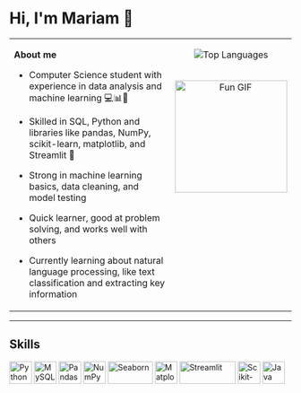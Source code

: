 # Hi, I'm Mariam 👋

<table width="100%">
  <tr>
    <td width="70%" valign="top" align="left">

**About me**

- Computer Science student with experience in data analysis and machine learning 💻📊🤖  
- Skilled in SQL, Python and libraries like pandas, NumPy, scikit-learn, matplotlib, and Streamlit 🐍  
- Strong in machine learning basics, data cleaning, and model testing  
- Quick learner, good at problem solving, and works well with others  
- Currently learning about natural language processing, like text classification and extracting key information

    </td>
    <td width="30%" valign="top" align="center">

![Top Languages](https://github-readme-stats.vercel.app/api/top-langs/?username=MariamGhanim&layout=compact)

<br/>

<img src="https://media3.giphy.com/media/v1.Y2lkPTc5MGI3NjExNzB1NXVnYzI1bjA2eDhjcHAybzhrYWFkeTF6MzhueGEyaWRxbWZxYSZlcD12MV9pbnRlcm5hbF9naWZfYnlfaWQmY3Q9Zw/MjNqzWt0sXWZw5okrF/giphy.gif" width="200" alt="Fun GIF"/>

    
  </tr>
</table>

---

## Skills

<p align="left">
  <img src="https://cdn.jsdelivr.net/gh/devicons/devicon/icons/python/python-original.svg" width="40" height="40" alt="Python"/>
  <img src="https://cdn.jsdelivr.net/gh/devicons/devicon/icons/mysql/mysql-original.svg" width="40" height="40" alt="MySQL"/>
  <img src="https://cdn.jsdelivr.net/gh/devicons/devicon/icons/pandas/pandas-original.svg" width="40" height="40" alt="Pandas"/>
  <img src="https://cdn.jsdelivr.net/gh/devicons/devicon/icons/numpy/numpy-original.svg" width="40" height="40" alt="NumPy"/>
  <img src="https://seaborn.pydata.org/_static/logo-wide-lightbg.svg" width="80" height="40" alt="Seaborn"/>
  <img src="https://matplotlib.org/_static/images/logo2.svg" width="40" height="40" alt="Matplotlib"/>
  <img src="https://streamlit.io/images/brand/streamlit-logo-secondary-colormark-darktext.svg" width="100" height="40" alt="Streamlit"/>
  <img src="https://upload.wikimedia.org/wikipedia/commons/0/05/Scikit_learn_logo_small.svg" width="40" height="40" alt="Scikit-learn"/>
  <img src="https://cdn.jsdelivr.net/gh/devicons/devicon/icons/java/java-original.svg" width="40" height="40" alt="Java"/>
</p>
